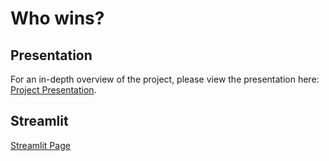# Who wins?

## Presentation

For an in-depth overview of the project, please view the presentation here: [Project Presentation](https://docs.google.com/presentation/d/1f4JAwq7Ns71cGdPBv8MNw0RQxHTA0gkFuH8jvnzXr0g/edit?usp=sharing).

## Streamlit

[Streamlit Page](https://bundesligamatchpredictor.streamlit.app/)
